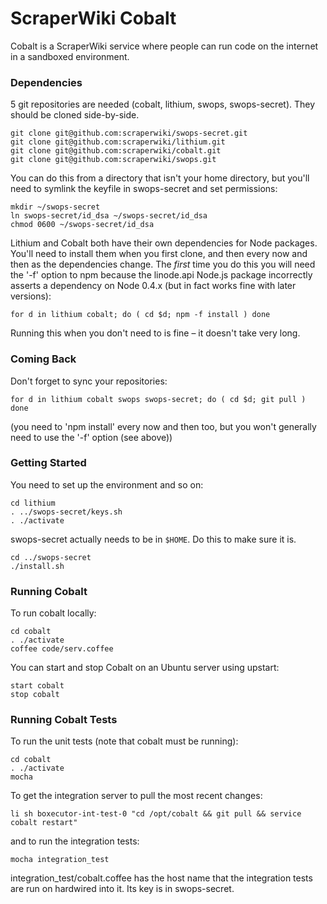 # ScraperWiki Cobalt #

Cobalt is a ScraperWiki service where people can run code on the
internet in
a sandboxed environment.

### Dependencies ###

5 git repositories are needed (cobalt, lithium, swops, swops-secret).
They should be cloned side-by-side.

    git clone git@github.com:scraperwiki/swops-secret.git
    git clone git@github.com:scraperwiki/lithium.git
    git clone git@github.com:scraperwiki/cobalt.git
    git clone git@github.com:scraperwiki/swops.git

You can do this from a directory that isn't your home directory, but you'll need to
symlink the keyfile in swops-secret and set permissions:

    mkdir ~/swops-secret
    ln swops-secret/id_dsa ~/swops-secret/id_dsa
    chmod 0600 ~/swops-secret/id_dsa
    
Lithium and Cobalt both have their own dependencies for Node
packages. You'll need to install them when you first clone, and then
every now and then as the dependencies change.  The *first* time
you do this you will need the '-f' option to npm because the
linode.api Node.js package incorrectly asserts a dependency on
Node 0.4.x (but in fact works fine with later versions):

    for d in lithium cobalt; do ( cd $d; npm -f install ) done
    
Running this when you don't need to is fine – it doesn't take very long.

### Coming Back ###

Don't forget to sync your repositories:

    for d in lithium cobalt swops swops-secret; do ( cd $d; git pull ) done

(you need to 'npm install' every now and then too, but you won't
generally need to use the '-f' option (see above))

### Getting Started ###

You need to set up the environment and so on:
    
    cd lithium
    . ../swops-secret/keys.sh
    . ./activate

swops-secret actually needs to be in `$HOME`. Do this to make sure it is.

    cd ../swops-secret
    ./install.sh

### Running Cobalt ###

To run cobalt locally:

    cd cobalt
    . ./activate
    coffee code/serv.coffee

You can start and stop Cobalt on an Ubuntu server using upstart:

    start cobalt
    stop cobalt

### Running Cobalt Tests ###
To run the unit tests (note that cobalt must be running):

    cd cobalt
    . ./activate
    mocha

To get the integration server to pull the most recent changes:

    li sh boxecutor-int-test-0 "cd /opt/cobalt && git pull && service cobalt restart"

and to run the integration tests:
    
    mocha integration_test

integration_test/cobalt.coffee has the host name that the integration tests
are run on hardwired into it. Its key is in swops-secret.

